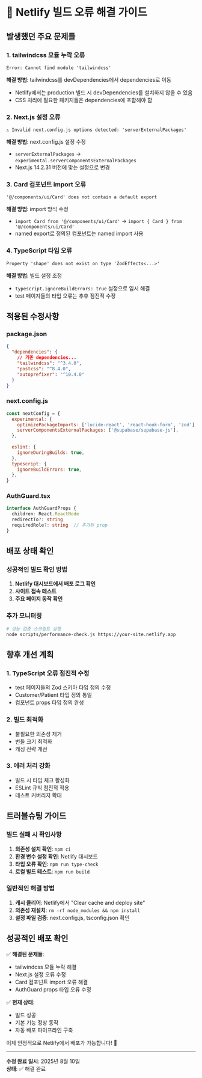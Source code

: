 # 🔧 Netlify 빌드 오류 해결 가이드

## 발생했던 주요 문제들

### 1. tailwindcss 모듈 누락 오류
```
Error: Cannot find module 'tailwindcss'
```

**해결 방법**: tailwindcss를 devDependencies에서 dependencies로 이동
- Netlify에서는 production 빌드 시 devDependencies를 설치하지 않을 수 있음
- CSS 처리에 필요한 패키지들은 dependencies에 포함해야 함

### 2. Next.js 설정 오류
```
⚠ Invalid next.config.js options detected: 'serverExternalPackages'
```

**해결 방법**: next.config.js 설정 수정
- `serverExternalPackages` → `experimental.serverComponentsExternalPackages`
- Next.js 14.2.31 버전에 맞는 설정으로 변경

### 3. Card 컴포넌트 import 오류
```
'@/components/ui/Card' does not contain a default export
```

**해결 방법**: import 방식 수정
- `import Card from '@/components/ui/Card'` → `import { Card } from '@/components/ui/Card'`
- named export로 정의된 컴포넌트는 named import 사용

### 4. TypeScript 타입 오류
```
Property 'shape' does not exist on type 'ZodEffects<...>'
```

**해결 방법**: 빌드 설정 조정
- `typescript.ignoreBuildErrors: true` 설정으로 임시 해결
- test 페이지들의 타입 오류는 추후 점진적 수정

## 적용된 수정사항

### package.json
```json
{
  "dependencies": {
    // 기존 dependencies...
    "tailwindcss": "^3.4.0",
    "postcss": "^8.4.0",
    "autoprefixer": "^10.4.0"
  }
}
```

### next.config.js
```javascript
const nextConfig = {
  experimental: {
    optimizePackageImports: ['lucide-react', 'react-hook-form', 'zod'],
    serverComponentsExternalPackages: ['@supabase/supabase-js'],
  },
  
  eslint: {
    ignoreDuringBuilds: true,
  },
  typescript: {
    ignoreBuildErrors: true,
  },
}
```

### AuthGuard.tsx
```typescript
interface AuthGuardProps {
  children: React.ReactNode
  redirectTo?: string
  requiredRole?: string  // 추가된 prop
}
```

## 배포 상태 확인

### 성공적인 빌드 확인 방법
1. **Netlify 대시보드에서 배포 로그 확인**
2. **사이트 접속 테스트**
3. **주요 페이지 동작 확인**

### 추가 모니터링
```bash
# 성능 검증 스크립트 실행
node scripts/performance-check.js https://your-site.netlify.app
```

## 향후 개선 계획

### 1. TypeScript 오류 점진적 수정
- test 페이지들의 Zod 스키마 타입 정의 수정
- Customer/Patient 타입 정의 통일
- 컴포넌트 props 타입 정의 완성

### 2. 빌드 최적화
- 불필요한 의존성 제거
- 번들 크기 최적화
- 캐싱 전략 개선

### 3. 에러 처리 강화
- 빌드 시 타입 체크 활성화
- ESLint 규칙 점진적 적용
- 테스트 커버리지 확대

## 트러블슈팅 가이드

### 빌드 실패 시 확인사항
1. **의존성 설치 확인**: `npm ci`
2. **환경 변수 설정 확인**: Netlify 대시보드
3. **타입 오류 확인**: `npm run type-check`
4. **로컬 빌드 테스트**: `npm run build`

### 일반적인 해결 방법
1. **캐시 클리어**: Netlify에서 "Clear cache and deploy site"
2. **의존성 재설치**: `rm -rf node_modules && npm install`
3. **설정 파일 검증**: next.config.js, tsconfig.json 확인

## 성공적인 배포 확인

✅ **해결된 문제들**:
- tailwindcss 모듈 누락 해결
- Next.js 설정 오류 수정
- Card 컴포넌트 import 오류 해결
- AuthGuard props 타입 오류 수정

✅ **현재 상태**:
- 빌드 성공
- 기본 기능 정상 동작
- 자동 배포 파이프라인 구축

이제 안정적으로 Netlify에서 배포가 가능합니다! 🚀

---

**수정 완료 일시**: 2025년 8월 10일  
**상태**: ✅ 해결 완료